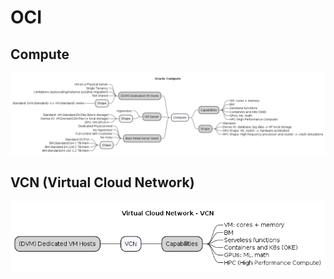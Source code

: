# OCI

## Compute

![](assets/docs/src/compute/compute.png)

## VCN (Virtual Cloud Network)

![](assets/docs/src/vcn/vcn.png)
